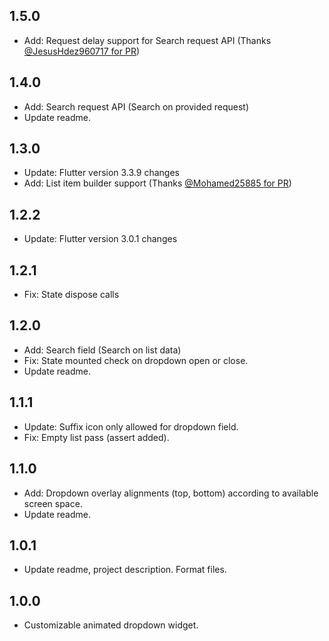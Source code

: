 ## 1.5.0

- Add: Request delay support for Search request API (Thanks [@JesusHdez960717 for PR](https://github.com/AbdullahChauhan/custom-dropdown/pull/19))

## 1.4.0

- Add: Search request API (Search on provided request)
- Update readme.

## 1.3.0

- Update: Flutter version 3.3.9 changes
- Add: List item builder support (Thanks [@Mohamed25885 for PR](https://github.com/AbdullahChauhan/custom-dropdown/pull/14))

## 1.2.2

- Update: Flutter version 3.0.1 changes

## 1.2.1

- Fix: State dispose calls

## 1.2.0

- Add: Search field (Search on list data)
- Fix: State mounted check on dropdown open or close.
- Update readme.

## 1.1.1

- Update: Suffix icon only allowed for dropdown field.
- Fix: Empty list pass (assert added).

## 1.1.0

- Add: Dropdown overlay alignments (top, bottom) according to available screen space.
- Update readme.

## 1.0.1

- Update readme, project description. Format files.

## 1.0.0

- Customizable animated dropdown widget.
